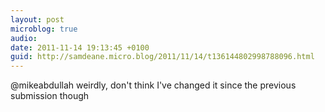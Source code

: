 ```yaml
---
layout: post
microblog: true
audio: 
date: 2011-11-14 19:13:45 +0100
guid: http://samdeane.micro.blog/2011/11/14/t136144802998788096.html
---
```

@mikeabdullah weirdly, don't think I've changed it since the previous submission though
